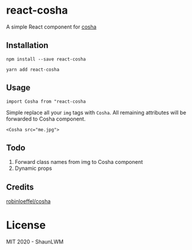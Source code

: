 # react-cosha

A simple React component for [cosha](https://github.com/robinloeffel/cosha)

## Installation

`npm install --save react-cosha`

`yarn add react-cosha`

## Usage

`import Cosha from "react-cosha`

Simple replace all your `img` tags with `Cosha`. All remaining attributes will be forwarded to Cosha component.

`<Cosha src="me.jpg">`

## Todo

1. Forward class names from img to Cosha component
2. Dynamic props

## Credits

[robinloeffel/cosha](https://github.com/robinloeffel/cosha)

# License

MIT 2020 - ShaunLWM
